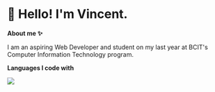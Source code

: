 <div>
    <h1>&#128075; Hello! I'm Vincent.</h1>
    <p> <strong>About me &#10024;</strong> </p>
    <p>I am an aspiring Web Developer and student on my last year at BCIT's Computer Information Technology program. </p>
    <p> <strong>Languages I code with</strong> </p>
    <img src="https://img.shields.io/badge/javascript-%23323330.svg?style=for-the-badge&logo=javascript&logoColor=%23F7DF1E"/>

    
</div>

<!--
**vwong21/vwong21** is a ✨ _special_ ✨ repository because its `README.md` (this file) appears on your GitHub profile.

Here are some ideas to get you started:

- 🔭 I’m currently working on ...
- 🌱 I’m currently learning ...
- 👯 I’m looking to collaborate on ...
- 🤔 I’m looking for help with ...
- 💬 Ask me about ...
- 📫 How to reach me: ...
- 😄 Pronouns: ...
- ⚡ Fun fact: ...
-->
